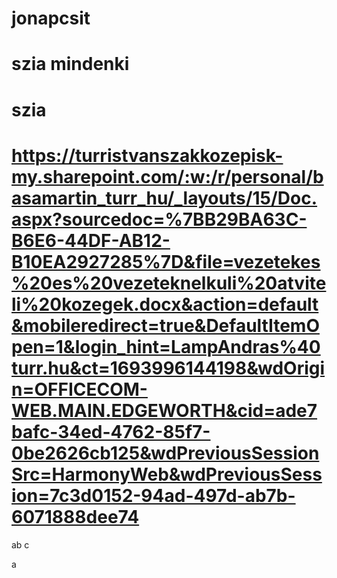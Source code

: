 # jonapcsit
# szia mindenki
# szia
# https://turristvanszakkozepisk-my.sharepoint.com/:w:/r/personal/basamartin_turr_hu/_layouts/15/Doc.aspx?sourcedoc=%7BB29BA63C-B6E6-44DF-AB12-B10EA2927285%7D&file=vezetekes%20es%20vezeteknelkuli%20atviteli%20kozegek.docx&action=default&mobileredirect=true&DefaultItemOpen=1&login_hint=LampAndras%40turr.hu&ct=1693996144198&wdOrigin=OFFICECOM-WEB.MAIN.EDGEWORTH&cid=ade7bafc-34ed-4762-85f7-0be2626cb125&wdPreviousSessionSrc=HarmonyWeb&wdPreviousSession=7c3d0152-94ad-497d-ab7b-6071888dee74
ab
c

a
